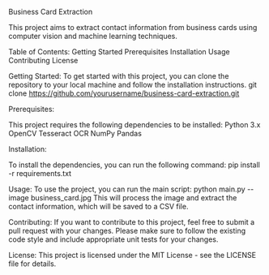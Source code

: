 Business Card Extraction

This project aims to extract contact information from business cards using computer vision and machine learning techniques.

Table of Contents:
Getting Started
Prerequisites
Installation
Usage
Contributing
License

Getting Started:
To get started with this project, you can clone the repository to your local machine and follow the installation instructions.
                git clone https://github.com/yourusername/business-card-extraction.git
                
 Prerequisites:
 
This project requires the following dependencies to be installed:
Python 3.x
OpenCV
Tesseract OCR
NumPy
Pandas

Installation:

To install the dependencies, you can run the following command:
 pip install -r requirements.txt
 
 Usage:
To use the project, you can run the main script:
    python main.py --image business_card.jpg
This will process the image and extract the contact information, which will be saved to a CSV file.

Contributing:
If you want to contribute to this project, feel free to submit a pull request with your changes. Please make sure to follow the existing code style and 
include appropriate unit tests for your changes.

License:
This project is licensed under the MIT License - see the LICENSE file for details.
   
